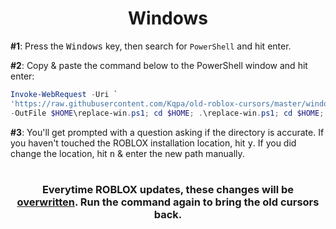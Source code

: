 <div align="center">

# **Windows**

</div>

**#1**: Press the <kbd>Windows</kbd> key, then search for `PowerShell` and hit enter.

**#2**: Copy & paste the command below to the PowerShell window and hit enter:

```powershell
Invoke-WebRequest -Uri `
'https://raw.githubusercontent.com/Kqpa/old-roblox-cursors/master/windows/replace-win.ps1' `
-OutFile $HOME\replace-win.ps1; cd $HOME; .\replace-win.ps1; cd $HOME; Remove-Item .\replace-win.ps1
```

**#3**: You'll get prompted with a question asking if the directory is accurate. If you haven't touched the ROBLOX installation location, hit <kbd>y</kbd>. If you did change the location, hit <kbd>n</kbd> & enter the new path manually.

#

<div align="center">

### Everytime ROBLOX updates, these changes will be <ins>**overwritten**</ins>. Run the command again to bring the old cursors back.

</div>